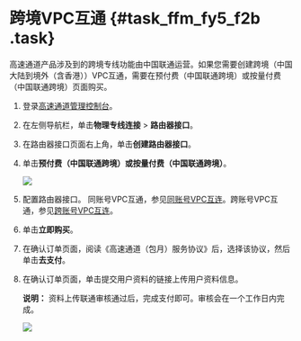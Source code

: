 # 跨境VPC互通 {#task_ffm_fy5_f2b .task}

高速通道产品涉及到的跨境专线功能由中国联通运营。如果您需要创建跨境（中国大陆到境外（含香港））VPC互通，需要在预付费（中国联通跨境）或按量付费（中国联通跨境）页面购买。

1.  登录[高速通道管理控制台](https://vpc.console.aliyun.com/expressConnect#/connection/cn-beijing/list)。 
2.  在左侧导航栏，单击**物理专线连接** \> **路由器接口**。 
3.  在路由器接口页面右上角，单击**创建路由器接口**。 
4.  单击**预付费（中国联通跨境）**或**按量付费（中国联通跨境）**。 

    ![](http://static-aliyun-doc.oss-cn-hangzhou.aliyuncs.com/assets/img/15123/6487_zh-CN.png)

5.  配置路由器接口。 同账号VPC互通，参见[同账号VPC互连](cn.zh-CN/快速入门/同账号VPC互连.md#)。跨账号VPC互通，参见[跨账号VPC互连](cn.zh-CN/快速入门/跨账号VPC互连.md#)。
6.  单击**立即购买**。 
7.  在确认订单页面，阅读《高速通道（包月）服务协议》后，选择该协议，然后单击**去支付**。 
8.  在确认订单页面，单击提交用户资料的链接上传用户资料信息。 

    **说明：** 资料上传联通审核通过后，完成支付即可。审核会在一个工作日内完成。

    ![](http://static-aliyun-doc.oss-cn-hangzhou.aliyuncs.com/assets/img/15123/6499_zh-CN.png)


